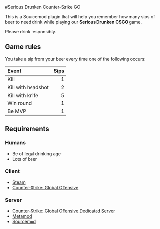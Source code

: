 #Serious Drunken Counter-Strike GO

This is a Sourcemod plugin that will help you remember how many sips of beer to need drink while playing our **Serious Drunken CSGO** game.

Please drink responsibly.

## Game rules
You take a sip from your beer every time one of the following occurs:

| Event | Sips |
| :------ | ---: |
| Kill | 1 |
| Kill with headshot | 2 |
| Kill with knife | 5 |
| Win round | 1 |
| Be MVP | 1 |

## Requirements
### Humans
* Be of legal drinking age
* Lots of beer

### Client
* [Steam](http://store.steampowered.com/about/)
* [Counter-Strike: Global Offensive](http://store.steampowered.com/app/730/)

### Server
* [Counter-Strike: Global Offensive Dedicated Server](https://developer.valvesoftware.com/wiki/Counter-Strike:_Global_Offensive_Dedicated_Servers)
* [Metamod](http://wiki.alliedmods.net/Installing_Metamod:Source)
* [Sourcemod](http://wiki.alliedmods.net/Installing_SourceMod)
